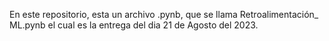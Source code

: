 En este repositorio, esta un archivo .pynb, que se llama Retroalimentación_ ML.pynb el cual es la entrega del dia 21 de Agosto del 2023.
